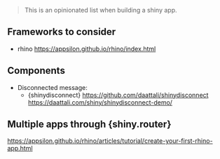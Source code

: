 
> This is an opinionated list when building a shiny app. 

## Frameworks to consider

- rhino https://appsilon.github.io/rhino/index.html

## Components

- Disconnected message:
  - {shinydisconnect}
    https://github.com/daattali/shinydisconnect
    https://daattali.com/shiny/shinydisconnect-demo/




## Multiple apps through {shiny.router}

https://appsilon.github.io/rhino/articles/tutorial/create-your-first-rhino-app.html
